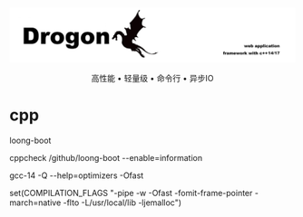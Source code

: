 <br>

<p align="center">
<img src="./public/drogon.jpeg" alt="Rust">
</p>

<p align="center">高性能 • 轻量级 • 命令行 • 异步IO</p>

# cpp

loong-boot

cppcheck /github/loong-boot --enable=information

gcc-14 -Q --help=optimizers -Ofast

set(COMPILATION_FLAGS "-pipe -w -Ofast -fomit-frame-pointer -march=native -flto -L/usr/local/lib -ljemalloc")